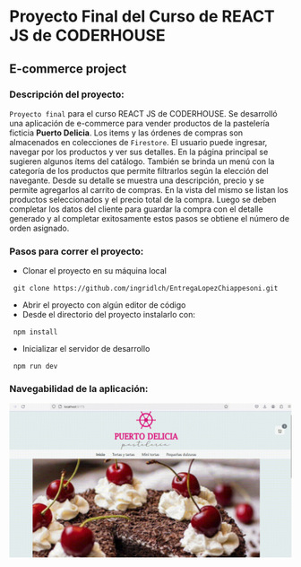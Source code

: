 # Proyecto Final del Curso de REACT JS de CODERHOUSE

## E-commerce project

### Descripción del proyecto:

`Proyecto final` para el curso REACT JS de CODERHOUSE. Se desarrolló una aplicación de e-commerce para vender productos de la pastelería ficticia **Puerto Delicia**. Los items y las órdenes de compras son almacenados en colecciones de `Firestore`. El usuario puede ingresar, navegar por los productos y ver sus detalles. En la página principal se sugieren algunos ítems del catálogo. También se brinda un menú con la categoría de los productos que permite filtrarlos según la elección del navegante. Desde su detalle se muestra una descripción, precio y se permite agregarlos al carrito de compras. En la vista del mismo se listan los productos seleccionados y el precio total de la compra. Luego se deben completar los datos del cliente para guardar la compra con el detalle generado y al completar exitosamente estos pasos se obtiene el número de orden asignado.

### Pasos para correr el proyecto:

- Clonar el proyecto en su máquina local

```batch
 git clone https://github.com/ingridlch/EntregaLopezChiappesoni.git
```

- Abrir el proyecto con algún editor de código
- Desde el directorio del proyecto instalarlo con:

```batch
 npm install
```

- Inicializar el servidor de desarrollo

```batch
 npm run dev
```

### Navegabilidad de la aplicación:

![Navegabilidad de la aplicación](./public/images/navega.gif)
